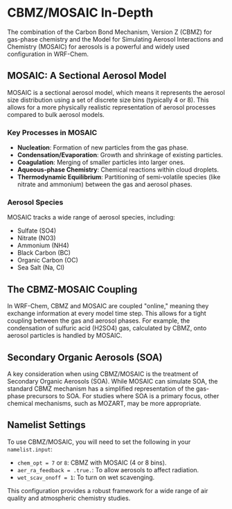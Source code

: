 # CBMZ/MOSAIC In-Depth

The combination of the Carbon Bond Mechanism, Version Z (CBMZ) for gas-phase chemistry and the Model for Simulating Aerosol Interactions and Chemistry (MOSAIC) for aerosols is a powerful and widely used configuration in WRF-Chem.

## MOSAIC: A Sectional Aerosol Model

MOSAIC is a sectional aerosol model, which means it represents the aerosol size distribution using a set of discrete size bins (typically 4 or 8). This allows for a more physically realistic representation of aerosol processes compared to bulk aerosol models.

### Key Processes in MOSAIC

-   **Nucleation**: Formation of new particles from the gas phase.
-   **Condensation/Evaporation**: Growth and shrinkage of existing particles.
-   **Coagulation**: Merging of smaller particles into larger ones.
-   **Aqueous-phase Chemistry**: Chemical reactions within cloud droplets.
-   **Thermodynamic Equilibrium**: Partitioning of semi-volatile species (like nitrate and ammonium) between the gas and aerosol phases.

### Aerosol Species

MOSAIC tracks a wide range of aerosol species, including:

-   Sulfate (SO4)
-   Nitrate (NO3)
-   Ammonium (NH4)
-   Black Carbon (BC)
-   Organic Carbon (OC)
-   Sea Salt (Na, Cl)

## The CBMZ-MOSAIC Coupling

In WRF-Chem, CBMZ and MOSAIC are coupled "online," meaning they exchange information at every model time step. This allows for a tight coupling between the gas and aerosol phases. For example, the condensation of sulfuric acid (H2SO4) gas, calculated by CBMZ, onto aerosol particles is handled by MOSAIC.

## Secondary Organic Aerosols (SOA)

A key consideration when using CBMZ/MOSAIC is the treatment of Secondary Organic Aerosols (SOA). While MOSAIC can simulate SOA, the standard CBMZ mechanism has a simplified representation of the gas-phase precursors to SOA. For studies where SOA is a primary focus, other chemical mechanisms, such as MOZART, may be more appropriate.

## Namelist Settings

To use CBMZ/MOSAIC, you will need to set the following in your `namelist.input`:

-   `chem_opt = 7` or `8`: CBMZ with MOSAIC (4 or 8 bins).
-   `aer_ra_feedback = .true.`: To allow aerosols to affect radiation.
-   `wet_scav_onoff = 1`: To turn on wet scavenging.

This configuration provides a robust framework for a wide range of air quality and atmospheric chemistry studies.
